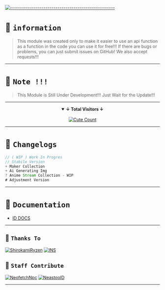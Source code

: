 [![-----------------------------------------------------](https://raw.githubusercontent.com/andreasbm/readme/master/assets/lines/colored.png)](#table-of-contents)

# 📛 `information`
> This module was created only to make it easier to use an api function as a function in the code
> you can use it for free!!!
> If there are bugs or problems, you can just submit issues on GitHub! We also accept requests!!!

---------

# 🛑 `Note !!!`
> This Module is Still Under Development!!! Just Wait for the Update!!!

---------

<details open align="center">
<summary><b>↓ Total Visitors ↓</b></summary>
<br>
<a href="https://www.instagram.com/fatih_frdaus"><img alt="Cute Count" src="https://count.getloli.com/get/@NeofetchNpc?theme=rule34"/></a>
</details>
</div>

---------

# 📍 `Changelogs`
```js
// ( WIP ) Work In Progres
// Stabile Version
+ Maker Collection
+ Ai Generating Img
? Anime Stream Collection - WIP
# Adjustment Version
```

---------

# 📍 `Documentation`
- [ID DOCS](https://github.com/NeofetchNpc/NeastooAPI/wiki/Dokumentasi-%E2%80%90-ID)

---------

## 📌 `Thanks To`
[![ShirokamiRyzen](https://github.com/ShirokamiRyzen.png?size=100)](https://github.com/ShirokamiRyzen)
[![INS](https://github.com/INsITdeveloper.png?size=100)](https://github.com/INsITdeveloper)

## 🛑 `Staff Contribute`
[![NeofetchNpc](https://github.com/NeofetchNpc.png?size=100)](https://github.com/NeofetchNpc)
[![NeastooID](https://github.com/NeeasTooID.png?size=100)](https://github.com/NeeasTooID)

---------

